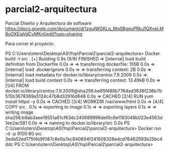 # parcial2-arquitectura
Parcial Diseño y Arquitectura de software
https://docs.google.com/document/d/1zgulWGKLq_MqSBgpuPRbJfQXyeLM8oOXEiaVdCvMKnI/edit?usp=sharing


Para correr el proyecto:

PS C:\Users\otero\Desktop\AS\Yop\Parcial2\parcial2-arquitectura> Docker build -t src .
[+] Building 0.9s (9/9) FINISHED
 => [internal] load build definition from Dockerfile                                                               0.0s
 => => transferring dockerfile: 155B                                                                               0.0s
 => [internal] load .dockerignore                                                                                  0.0s
 => => transferring context: 2B                                                                                    0.0s
 => [internal] load metadata for docker.io/library/centos:7.9.2009                                                 0.5s
 => [internal] load build context                                                                                  0.0s
 => => transferring context: 13.49kB                                                                               0.0s
 => [1/4] FROM docker.io/library/centos:7.9.2009@sha256:be65f488b7764ad3638f236b7b515b3678369a5124c47b8d32916d648  0.0s
 => CACHED [2/4] RUN yum install httpd -y                                                                          0.0s
 => CACHED [3/4] WORKDIR /var/www/html                                                                             0.0s
 => [4/4] COPY src .                                                                                               0.1s
 => exporting to image                                                                                             0.1s
 => => exporting layers                                                                                            0.1s
 => => writing image sha256:b9ab3aee19551a61cf63dc240689996def0c6e1183049b023e4563d1ee2ac581                       0.0s
 => => naming to docker.io/library/src                                                                             0.0s
PS C:\Users\otero\Desktop\AS\Yop\Parcial2\parcial2-arquitectura> Docker run -d -p 9100:80 src
3eda52ed175f4b9f087c8e9a7ec840694f241608328edcd76462993b25bc4ddc
PS C:\Users\otero\Desktop\AS\Yop\Parcial2\parcial2-arquitectura>
